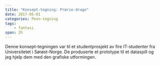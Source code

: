 ```yaml
---
title: "Konsept-tegning: Prærie-drage"
date: 2017-05-01
categories: Penn-tegning
tags:
    - fantasi
span: 2h
---
```

Denne konsept-tegningen var til et studentprosjekt av fire IT-studenter fra Universitetet i Sørøst-Norge. De produserte et prototype til et dataspill og jeg hjelp dem med den grafiske utformingen.
